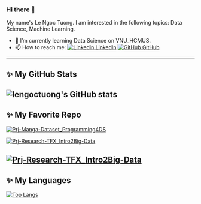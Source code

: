 ### Hi there 👋
My name's Le Ngoc Tuong. I am interested in the following topics: Data Science, Machine Learning.
- 🔭 I’m currently learning Data Science on VNU_HCMUS.
- 📫 How to reach me: [![Linkedin](https://i.stack.imgur.com/gVE0j.png) LinkedIn](https://www.linkedin.com/in/ngoc-tuong-le-9ba43b274/) [![GitHub](https://i.stack.imgur.com/tskMh.png) GitHub](https://github.com/lengoctuong/)
---

## ✨ My GitHub Stats
![lengoctuong's GitHub stats](https://github-readme-stats.vercel.app/api?username=lengoctuong&theme=radical&show_icons=true)
---

## ✨ My Favorite Repo
[![Prj-Manga-Dataset_Programming4DS](https://github-readme-stats.vercel.app/api/pin/?username=lengoctuong&repo=Prj-Manga-Dataset_Programming4DS&theme=github_dark)](https://github.com/lengoctuong/Prj-Manga-Dataset_Programming4DS)

[![Prj-Research-TFX_Intro2Big-Data](https://github-readme-stats.vercel.app/api/pin/?username=lengoctuong&repo=Prj-Research-TFX_Intro2Big-Data&theme=github_dark)](https://github.com/lengoctuong/Prj-Research-TFX_Intro2Big-Data)

[![Prj-Research-TFX_Intro2Big-Data](https://github-readme-stats.vercel.app/api/pin/?username=ntp-shin&repo=Introduction_to_Data_Science&theme=github_dark)](https://github.com/lengoctuong/https://github.com/ntp-shin/Introduction_to_Data_Science)
---

## ✨ My Languages
[![Top Langs](https://github-readme-stats.vercel.app/api/top-langs/?username=lengoctuong&layout=compact&theme=midnight-purple)](https://github.com/lengoctuong)
